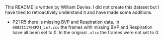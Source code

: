 This README is written by William Davies. I did not create this dataset but I have tried to retroactively understand it
and have made some additions.

* P21 R5 there is missing BVP and Respiration data. In `0802111708P21_inf.csv` the
frames with missing BVP and Respiration have all been set to 0. In the original `.xlsx` the frames
  were not set to 0.
